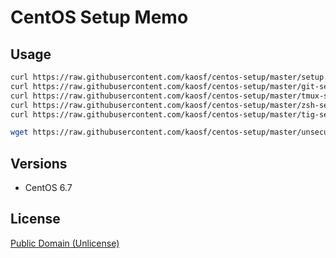 # CentOS Setup Memo

## Usage

```sh
curl https://raw.githubusercontent.com/kaosf/centos-setup/master/setup.sh | bash
curl https://raw.githubusercontent.com/kaosf/centos-setup/master/git-setup.sh | bash
curl https://raw.githubusercontent.com/kaosf/centos-setup/master/tmux-setup.sh | bash
curl https://raw.githubusercontent.com/kaosf/centos-setup/master/zsh-setup.sh | bash
curl https://raw.githubusercontent.com/kaosf/centos-setup/master/tig-setup.sh | bash
```

```sh
wget https://raw.githubusercontent.com/kaosf/centos-setup/master/unsecure-root-setup.sh -O - | bash -s $USERNAME
```

## Versions

* CentOS 6.7

## License

[Public Domain (Unlicense)](http://choosealicense.com/licenses/public-domain/)
